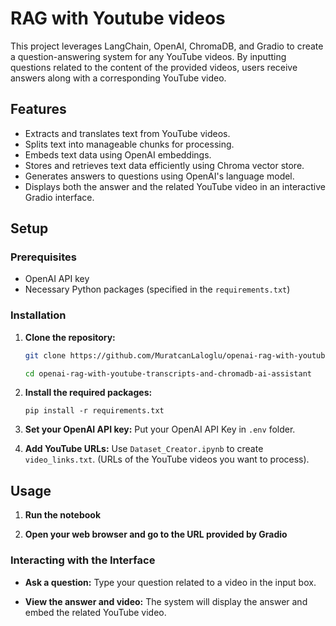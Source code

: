 # RAG with Youtube videos

This project leverages LangChain, OpenAI, ChromaDB, and Gradio to create a question-answering system for any YouTube videos. By inputting questions related to the content of the provided videos, users receive answers along with a corresponding YouTube video.

## Features

- Extracts and translates text from YouTube videos.
- Splits text into manageable chunks for processing.
- Embeds text data using OpenAI embeddings.
- Stores and retrieves text data efficiently using Chroma vector store.
- Generates answers to questions using OpenAI's language model.
- Displays both the answer and the related YouTube video in an interactive Gradio interface.

## Setup

### Prerequisites

- OpenAI API key
- Necessary Python packages (specified in the `requirements.txt`)

### Installation

1. **Clone the repository:**
   ```bash
   git clone https://github.com/MuratcanLaloglu/openai-rag-with-youtube-transcripts-and-chromadb-ai-assistant.git
   
   cd openai-rag-with-youtube-transcripts-and-chromadb-ai-assistant
2. **Install the required packages:**

    ```
    pip install -r requirements.txt
    ```
3. **Set your OpenAI API key:**
Put your OpenAI API Key in `.env` folder.

4. **Add YouTube URLs:**
Use `Dataset_Creator.ipynb` to create `video_links.txt`. (URLs of the YouTube videos you want to process).


## Usage

1. **Run the notebook**

2. **Open your web browser and go to the URL provided by Gradio**

### Interacting with the Interface

- **Ask a question:** Type your question related to a video in the input box.

- **View the answer and video:** The system will display the answer and embed the related YouTube video.







